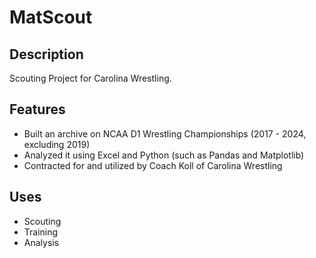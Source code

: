 # MatScout

## Description
Scouting Project for Carolina Wrestling.

## Features
- Built an archive on NCAA D1 Wrestling Championships (2017 - 2024, excluding 2019)
- Analyzed it using Excel and Python (such as Pandas and Matplotlib)
- Contracted for and utilized by Coach Koll of Carolina Wrestling

## Uses
- Scouting
- Training
- Analysis
